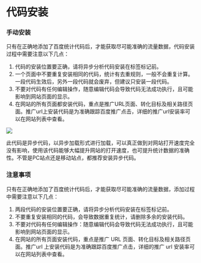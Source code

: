 # 代码安装


### 手动安装
只有在正确地添加了百度统计代码后，才能获取尽可能准确的流量数据，代码安装过程中需要注意以下几点：

1. 代码的安装位置要正确，请将异步分析代码安装在标签</head>标记前。
2. 一个页面中不要重复安装相同的代码，统计有去重规则，一般不会重复计算。一段代码生效后，另外一段代码就会废弃，但建议只安装一段代码。
3. 不要对代码有任何编辑操作，随意编辑代码会导致代码无法成功执行，且可能影响到网站页面的显示。
4. 在网站的所有页面都安装代码，重点是推广URL页面、转化目标及相关路径页面。推广url上安装代码是为准确跟踪百度推广点击，详细的推广url安装率可以在网站列表中查看。

![](https://mtj.baidu.com/static/article/image/OBfAIWsCzd1480657668.gif)

此代码是异步代码，以异步加载形式进行加载，可以真正做到对网站打开速度完全没有影响，使用该代码能够大幅提升网站的打开速度，也可提升统计数据的准确性。不管是PC站点还是移动站点，都推荐安装异步代码。

### 注意事项
只有在正确地添加了百度统计代码后，才能获取尽可能准确的流量数据，添加过程中需要注意以下几点：
1. 两段代码的安装位置要正确，请将异步分析代码安装在标签</head>标记前。
2. 不要重复安装相同的代码，会导致数据重复统计，请删除多余的安装代码。
3. 不要对代码有任何编辑操作：随意编辑代码会导致代码无法成功执行，且可能影响到网站页面的显示。
4. 在网站的所有页面安装代码，重点是推广 URL 页面、转化目标及相关路径页面。推广url 上安装代码是为准确跟踪百度推广点击，详细的推广 url 安装率可以在网站列表中查看。
